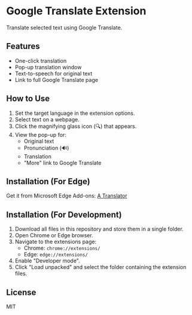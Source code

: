 # Google Translate Extension

Translate selected text using Google Translate.

## Features

- One-click translation
- Pop-up translation window
- Text-to-speech for original text
- Link to full Google Translate page

## How to Use

1. Set the target language in the extension options.
2. Select text on a webpage.
3. Click the magnifying glass icon (🔍) that appears.
4. View the pop-up for:
   - Original text
   - Pronunciation (🔊)
   - Translation
   - "More" link to Google Translate

## Installation (For Edge)
Get it from Microsoft Edge Add-ons: [A Translator](https://microsoftedge.microsoft.com/addons/detail/a-translator/ocnfikpoagmgjappgpigidpimbljpipo)

## Installation (For Development)

1. Download all files in this repository and store them in a single folder.
2. Open Chrome or Edge browser.
3. Navigate to the extensions page:
   - Chrome: `chrome://extensions/`
   - Edge: `edge://extensions/`
4. Enable "Developer mode".
5. Click "Load unpacked" and select the folder containing the extension files.

## License

MIT
